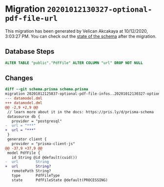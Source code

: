 # Migration `20201012130327-optional-pdf-file-url`

This migration has been generated by Velican Akcakaya at 10/12/2020, 3:03:27 PM.
You can check out the [state of the schema](./schema.prisma) after the migration.

## Database Steps

```sql
ALTER TABLE "public"."PdfFile" ALTER COLUMN "url" DROP NOT NULL
```

## Changes

```diff
diff --git schema.prisma schema.prisma
migration 20201012125837-optional-pdf-file-infos..20201012130327-optional-pdf-file-url
--- datamodel.dml
+++ datamodel.dml
@@ -2,9 +2,9 @@
 // learn more about it in the docs: https://pris.ly/d/prisma-schema
 datasource db {
   provider = "postgresql"
-  url = "***"
+  url = "***"
 }
 generator client {
   provider = "prisma-client-js"
@@ -37,9 +37,9 @@
 model PdfFile {
   id String @id @default(cuid())
-  url        String
+  url        String?
   remotePath String?
   type       PdfFileType
   state      PdfFileState @default(PROCESSING)
```


